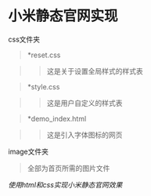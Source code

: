 # 小米静态官网实现
css文件夹  

> *reset.css  

>  >这是关于设置全局样式的样式表  

> *style.css  

>  >这是用户自定义的样式表  

> *demo_index.html  

>  >这是引入字体图标的网页  

image文件夹  
> 全部为首页所需的图片文件  
  
  
_使用html和css实现小米静态官网效果_

